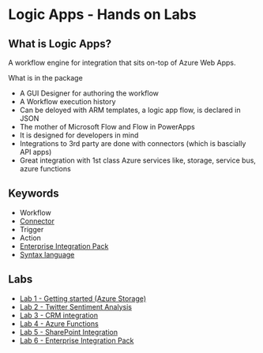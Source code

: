 # Logic Apps - Hands on Labs

## What is Logic Apps? 
A workflow engine for integration that sits on-top of Azure Web Apps. 

What is in the package
* A GUI Designer for authoring the workflow
* A Workflow execution history
* Can be deloyed with ARM templates, a logic app flow, is declared in JSON
* The mother of Microsoft Flow and Flow in PowerApps
* It is designed for developers in mind
* Integrations to 3rd party are done with connectors (which is bascially API apps)
* Great integration with 1st class Azure services like, storage, service bus, azure functions 


## Keywords
* Workflow
* [Connector](https://azure.microsoft.com/da-dk/documentation/articles/apis-list/) 
* Trigger
* Action
* [Enterprise Integration Pack](https://azure.microsoft.com/da-dk/documentation/articles/app-service-logic-enterprise-integration-overview/)
* [Syntax language](https://msdn.microsoft.com/library/azure/mt643789.aspx) 


## Labs 
* [Lab 1 - Getting started (Azure Storage)](lab1-getting-started-with-azure-storage.md)
* [Lab 2 - Twitter Sentiment Analysis](lab2-twitter-sentiment-analysis.md)
* [Lab 3 - CRM integration](lab3-CRM-integration.md)
* [Lab 4 - Azure Functions](lab4-azure-functions.md)
* [Lab 5 - SharePoint Integration](lab5-sharepoint-integration.md)
* [Lab 6 - Enterprise Integration Pack](lab6-enterprise-integration-pack.md)

